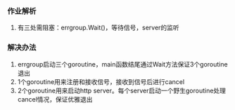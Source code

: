 ### 作业解析
1. 有三处需阻塞：errgroup.Wait()，等待信号，server的监听

### 解决办法
1. errgroup启动三个goroutine，main函数结尾通过Wait方法保证3个goroutine退出
2. 1个goroutine用来注册和接收信号，接收到信号后进行cancel
3. 2个goroutine用来启动http server。每个server启动一个野生goroutine处理cancel情况，保证优雅退出
